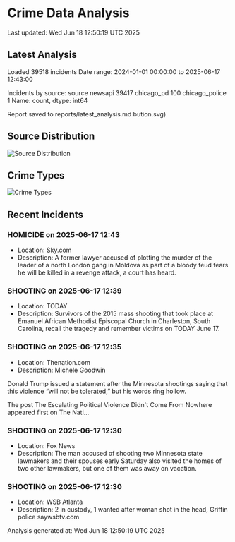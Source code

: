 # Crime Data Analysis
Last updated: Wed Jun 18 12:50:19 UTC 2025

## Latest Analysis

Loaded 39518 incidents
Date range: 2024-01-01 00:00:00 to 2025-06-17 12:43:00

Incidents by source:
source
newsapi           39417
chicago_pd          100
chicago_police        1
Name: count, dtype: int64

Report saved to reports/latest_analysis.md
bution.svg)

## Source Distribution
![Source Distribution](images/source_distribution.svg)

## Crime Types
![Crime Types](images/crime_types.svg)

## Recent Incidents

### HOMICIDE on 2025-06-17 12:43
- Location: Sky.com
- Description: A former lawyer accused of plotting the murder of the leader of a north London gang in Moldova as part of a bloody feud fears he will be killed in a revenge attack, a court has heard.


### SHOOTING on 2025-06-17 12:39
- Location: TODAY
- Description: Survivors of the 2015 mass shooting that took place at Emanuel African Methodist Episcopal Church in Charleston, South Carolina, recall the tragedy and remember victims on TODAY June 17.


### SHOOTING on 2025-06-17 12:35
- Location: Thenation.com
- Description: Michele Goodwin



Donald Trump issued a statement after the Minnesota shootings saying that this violence “will not be tolerated,” but his words ring hollow.




The post The Escalating Political Violence Didn't Come From Nowhere appeared first on The Nati…


### SHOOTING on 2025-06-17 12:30
- Location: Fox News
- Description: The man accused of shooting two Minnesota state lawmakers and their spouses early Saturday also visited the homes of two other lawmakers, but one of them was away on vacation.


### SHOOTING on 2025-06-17 12:30
- Location: WSB Atlanta
- Description: 2 in custody, 1 wanted after woman shot in the head, Griffin police saywsbtv.com

Analysis generated at: Wed Jun 18 12:50:19 UTC 2025
